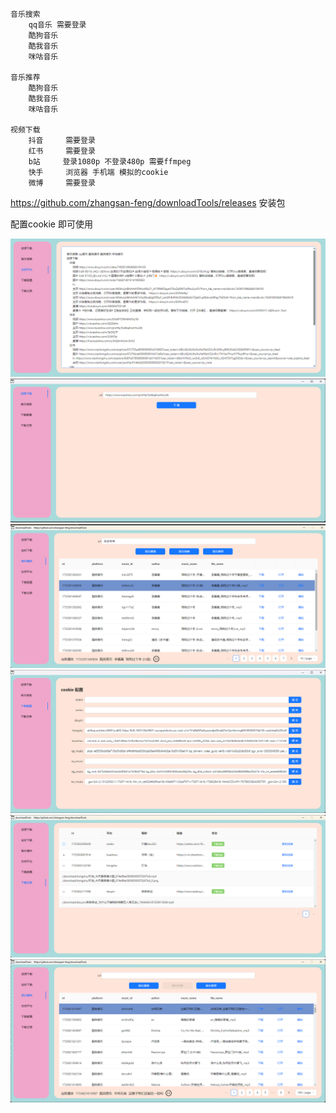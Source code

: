 ```

音乐搜索 
    qq音乐 需要登录  
    酷狗音乐 
    酷我音乐 
    咪咕音乐 
    
音乐推荐
    酷狗音乐 
    酷我音乐 
    咪咕音乐
    
视频下载     
    抖音     需要登录 
    红书     需要登录 
    b站     登录1080p 不登录480p 需要ffmpeg
    快手     浏览器 手机端 模拟的cookie 
    微博     需要登录 
```

https://github.com/zhangsan-feng/downloadTools/releases 安装包

配置cookie 即可使用

![](./0.png)
![](./1.png)
![](./2.png)
![](./3.png)
![](./4.png)
![](./5.png)